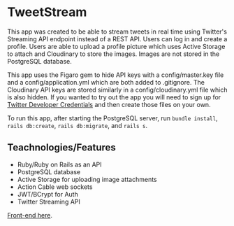 # TweetStream

This app was created to be able to stream tweets in real time using Twitter's Streaming API endpoint instead of a REST API. Users can log in and create a profile. Users are able to upload a profile picture which uses Active Storage to attach and Cloudinary to store the images. Images are not stored in the PostgreSQL database.

This app uses the Figaro gem to hide API keys with a config/master.key file and a config/application.yml which are both added to .gitignore. The Cloudinary API keys are stored similarly in a config/cloudinary.yml file which is also hidden. If you wanted to try out the app you will need to sign up for [Twitter Developer Credentials](https://developer.twitter.com/en/apply-for-access) and then create those files on your own.

To run this app, after starting the PostgreSQL server, run `bundle install`, `rails db:create`, `rails db:migrate`, and `rails s`.

## Teachnologies/Features

- Ruby/Ruby on Rails as an API
- PostgreSQL database
- Active Storage for uploading image attachments
- Action Cable web sockets
- JWT/BCrypt for Auth
- Twitter Streaming API

[Front-end here](https://github.com/e-papanicolas/tweet-front-end).
